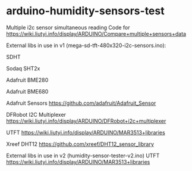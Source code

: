 # arduino-humidity-sensors-test
Multiple i2c sensor simultaneous reading
Code for https://wiki.liutyi.info/display/ARDUINO/Compare+multiple+sensors+data

External libs in use in v1 (mega-sd-tft-480x320-i2c-sensors.ino):

SDHT

Sodaq SHT2x

Adafruit BME280

Adafruit BME680

Adafruit Sensors https://github.com/adafruit/Adafruit_Sensor

DFRobot I2C Multiplexer https://wiki.liutyi.info/display/ARDUINO/DFRobot+i2c+multiplexer

UTFT https://wiki.liutyi.info/display/ARDUINO/MAR3513+libraries

Xreef DHT12 https://github.com/xreef/DHT12_sensor_library

External libs in use in v2 (humidity-sensor-tester-v2.ino)
UTFT https://wiki.liutyi.info/display/ARDUINO/MAR3513+libraries
